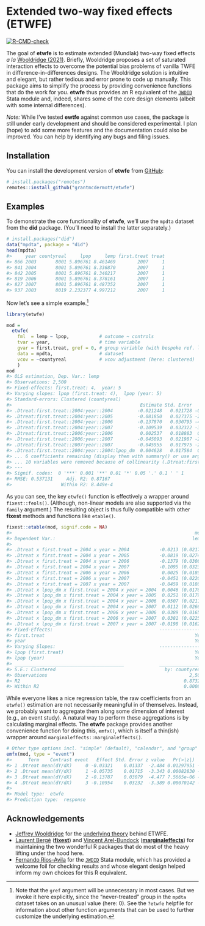 
<!-- README.md is generated from README.Rmd. Please edit that file -->

# Extended two-way fixed effects (ETWFE)

<!-- badges: start -->

[![R-CMD-check](https://github.com/grantmcdermott/etwfe/actions/workflows/R-CMD-check.yaml/badge.svg)](https://github.com/grantmcdermott/etwfe/actions/workflows/R-CMD-check.yaml)
<!-- badges: end -->

The goal of **etwfe** is to estimate extended (Mundlak) two-way fixed
effects *a la* [Wooldridge
(2021)](https://papers.ssrn.com/sol3/papers.cfm?abstract_id=3906345).
Briefly, Wooldridge proposes a set of saturated interaction effects to
overcome the potential bias problems of vanilla TWFE in
difference-in-differences designs. The Wooldridge solution is intuitive
and elegant, but rather tedious and error prone to code up manually.
This package aims to simplify the process by providing convenience
functions that do the work for you. **etwfe** thus provides an R
equivalent of the
[`JWDID`](https://ideas.repec.org/c/boc/bocode/s459114.html) Stata
module and, indeed, shares some of the core design elements (albeit with
some internal differences).

*Note:* While I’ve tested **ewtfe** against common use cases, the
package is still under early development and should be considered
experimental. I plan (hope) to add some more features and the
documentation could also be improved. You can help by identifying any
bugs and filing issues.

## Installation

You can install the development version of **etwfe** from
[GitHub](https://github.com/):

``` r
# install.packages("remotes")
remotes::install_github("grantmcdermott/etwfe")
```

## Examples

To demonstrate the core functionality of **etwfe**, we’ll use the
`mpdta` dataset from the **did** package. (You’ll need to install the
latter separately.)

``` r
# install.packages("did")
data("mpdta", package = "did")
head(mpdta)
#>     year countyreal     lpop     lemp first.treat treat
#> 866 2003       8001 5.896761 8.461469        2007     1
#> 841 2004       8001 5.896761 8.336870        2007     1
#> 842 2005       8001 5.896761 8.340217        2007     1
#> 819 2006       8001 5.896761 8.378161        2007     1
#> 827 2007       8001 5.896761 8.487352        2007     1
#> 937 2003       8019 2.232377 4.997212        2007     1
```

Now let’s see a simple example.[^1]

``` r
library(etwfe)

mod = 
  etwfe(
    fml  = lemp ~ lpop,           # outcome ~ controls
    tvar = year,                  # time variable
    gvar = first.treat, gref = 0, # group variable (with bespoke ref. level)
    data = mpdta,                 # dataset
    vcov = ~countyreal            # vcov adjustment (here: clustered)
    )
mod
#> OLS estimation, Dep. Var.: lemp
#> Observations: 2,500 
#> Fixed-effects: first.treat: 4,  year: 5
#> Varying slopes: lpop (first.treat: 4),  lpop (year: 5)
#> Standard-errors: Clustered (countyreal) 
#>                                               Estimate Std. Error   t value   Pr(>|t|)    
#> .Dtreat:first.treat::2004:year::2004         -0.021248   0.021728 -0.977890 3.2860e-01    
#> .Dtreat:first.treat::2004:year::2005         -0.081850   0.027375 -2.989963 2.9279e-03 ** 
#> .Dtreat:first.treat::2004:year::2006         -0.137870   0.030795 -4.477097 9.3851e-06 ***
#> .Dtreat:first.treat::2004:year::2007         -0.109539   0.032322 -3.389024 7.5694e-04 ***
#> .Dtreat:first.treat::2006:year::2006          0.002537   0.018883  0.134344 8.9318e-01    
#> .Dtreat:first.treat::2006:year::2007         -0.045093   0.021987 -2.050907 4.0798e-02 *  
#> .Dtreat:first.treat::2007:year::2007         -0.045955   0.017975 -2.556568 1.0866e-02 *  
#> .Dtreat:first.treat::2004:year::2004:lpop_dm  0.004628   0.017584  0.263184 7.9252e-01    
#> ... 6 coefficients remaining (display them with summary() or use argument n)
#> ... 10 variables were removed because of collinearity (.Dtreat:first.treat::2006:year::2004, .Dtreat:first.treat::2006:year::2005 and 8 others [full set in $collin.var])
#> ---
#> Signif. codes:  0 '***' 0.001 '**' 0.01 '*' 0.05 '.' 0.1 ' ' 1
#> RMSE: 0.537131     Adj. R2: 0.87167 
#>                  Within R2: 8.449e-4
```

As you can see, the key `etwfe()` function is effectively a wrapper
around `fixest::feols()`. (Although, non-linear models are also
supported via the `family` argument.) The resulting object is thus fully
compatible with other **fixest** methods and functions like `etable()`.

``` r
fixest::etable(mod, signif.code = NA)
#>                                                                   mod
#> Dependent Var.:                                                  lemp
#>                                                                      
#> .Dtreat x first.treat = 2004 x year = 2004           -0.0213 (0.0217)
#> .Dtreat x first.treat = 2004 x year = 2005           -0.0819 (0.0274)
#> .Dtreat x first.treat = 2004 x year = 2006           -0.1379 (0.0308)
#> .Dtreat x first.treat = 2004 x year = 2007           -0.1095 (0.0323)
#> .Dtreat x first.treat = 2006 x year = 2006            0.0025 (0.0189)
#> .Dtreat x first.treat = 2006 x year = 2007           -0.0451 (0.0220)
#> .Dtreat x first.treat = 2007 x year = 2007           -0.0459 (0.0180)
#> .Dtreat x lpop_dm x first.treat = 2004 x year = 2004  0.0046 (0.0176)
#> .Dtreat x lpop_dm x first.treat = 2004 x year = 2005  0.0251 (0.0179)
#> .Dtreat x lpop_dm x first.treat = 2004 x year = 2006  0.0507 (0.0211)
#> .Dtreat x lpop_dm x first.treat = 2004 x year = 2007  0.0112 (0.0266)
#> .Dtreat x lpop_dm x first.treat = 2006 x year = 2006  0.0389 (0.0165)
#> .Dtreat x lpop_dm x first.treat = 2006 x year = 2007  0.0381 (0.0225)
#> .Dtreat x lpop_dm x first.treat = 2007 x year = 2007 -0.0198 (0.0162)
#> Fixed-Effects:                                       ----------------
#> first.treat                                                       Yes
#> year                                                              Yes
#> Varying Slopes:                                      ----------------
#> lpop (first.treat)                                                Yes
#> lpop (year)                                                       Yes
#> ________________________________________             ________________
#> S.E.: Clustered                                        by: countyreal
#> Observations                                                    2,500
#> R2                                                            0.87321
#> Within R2                                                     0.00084
```

While everyone likes a nice regression table, the raw coefficients from
an `etwfe()` estimation are not necessarily meaningful in of themselves.
Instead, we probably want to aggregate them along some dimension of
interest (e.g., an event study). A natural way to perform these
aggregations is by calculating marginal effects. The **etwfe** package
provides another convenience function for doing this, `emfx()`, which is
itself a thin(ish) wrapper around `marginaleffects::marginaleffects()`.

``` r
# Other type options incl. "simple" (default), "calendar", and "group"
emfx(mod, type = "event")
#>      Term    Contrast event   Effect Std. Error z value   Pr(>|z|)    2.5 %   97.5 %
#> 1 .Dtreat mean(dY/dX)     0 -0.03321    0.01337  -2.484 0.01297951 -0.05941 -0.00701
#> 2 .Dtreat mean(dY/dX)     1 -0.05735    0.01715  -3.343 0.00082830 -0.09097 -0.02373
#> 3 .Dtreat mean(dY/dX)     2 -0.13787    0.03079  -4.477 7.5665e-06 -0.19823 -0.07751
#> 4 .Dtreat mean(dY/dX)     3 -0.10954    0.03232  -3.389 0.00070142 -0.17289 -0.04619
#> 
#> Model type:  etwfe 
#> Prediction type:  response
```

## Acknowledgements

- [Jeffrey Wooldridge](https://twitter.com/jmwooldridge) for the
  [underlying
  theory](https://papers.ssrn.com/sol3/papers.cfm?abstract_id=3906345)
  behind ETWFE.
- [Laurent Bergé](https://twitter.com/lrberge)
  ([**fixest**](https://lrberge.github.io/fixest/)) and [Vincent
  Arel-Bundock](https://twitter.com/VincentAB)
  ([**marginaleffects**](https://vincentarelbundock.github.io/marginaleffects))
  for maintaining the two wonderful R packages that do most of the heavy
  lifting under the hood here.
- [Fernando Rios-Avila](https://twitter.com/friosavila) for the
  [`JWDID`](https://ideas.repec.org/c/boc/bocode/s459114.html) Stata
  module, which has provided a welcome foil for checking results and
  whose elegant design helped inform my own choices for this R
  equivalent.

[^1]: Note that the `gref` argument will be unnecessary in most cases.
    But we invoke it here explicitly, since the “never-treated” group in
    the `mpdta` dataset takes on an unusual value (here: 0). See the
    `?etwfe` helpfile for information about other function arguments
    that can be used to further customize the underlying estimation.
